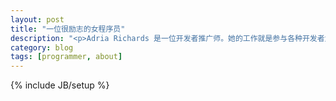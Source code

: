 ```yaml
---
layout: post
title: "一位很励志的女程序员"
description: "<p>Adria Richards 是一位开发者推广师。她的工作就是参与各种开发者大会，让开发者们更了解她公司的产品。这次的 PyCon 已经是她自从二月份开始参加的第五个开发者大会。不幸的是，在 PyCon 的开幕仪式上，两位坐在她后面的男士在聊天互相开玩笑时，有意无意说了一些让 Adria 很不愉快的话。</p><p>我个人也认为，这位姑娘反应过激了，不过我也因此发现了她的 About，真的很赞。</p>"
category: blog
tags: [programmer, about]
---
```

{% include JB/setup %}


